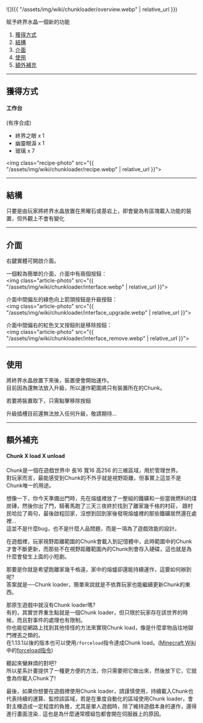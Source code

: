 ![]({{ "/assets/img/wiki/chunkloader/overview.webp" | relative_url }})  

賦予終界水晶一個新的功能

<div class="article-content">
<ol>
    <li><a href="#獲得方式">獲得方式</a></li>
    <li><a href="#結構">結構</a></li>
    <li><a href="#介面">介面</a></li>
    <li><a href="#使用">使用</a></li>
	<li><a href="#額外補充">額外補充</a></li>
</ol>
</div>

---

## 獲得方式

#### 工作台

(有序合成)

- 終界之眼 x 1
- 幽靈眼淚 x 1
- 玻璃 x 7

<img class="recipe-photo" src="{{ "/assets/img/wiki/chunkloader/recipe.webp" | relative_url }}">

---

## 結構

只要是由玩家將終界水晶放置在黑曜石或基岩上，即會變為有區塊載入功能的裝置，但外觀上不會有變化

---

## 介面

右鍵實體可開啟介面。

一個較為簡單的介面，介面中有兩個按鈕：  
<img class="article-photo" src="{{ "/assets/img/wiki/chunkloader/interface.webp" | relative_url }}">

介面中間偏左的綠色向上箭頭按鈕是升級按鈕：  
<img class="article-photo" src="{{ "/assets/img/wiki/chunkloader/interface_upgrade.webp" | relative_url }}">

介面中間偏右的紅色叉叉按鈕則是移除按鈕：  
<img class="article-photo" src="{{ "/assets/img/wiki/chunkloader/interface_remove.webp" | relative_url }}">

---

## 使用

將終界水晶放置下來後，裝置便會開始運作。  
目前因為還無法放入升級，所以運作範圍將只有裝置所在的Chunk。

若要將裝置取下，只需點擊移除按鈕

升級插槽目前還無法放入任何升級，敬請期待...

---

## 額外補充

#### Chunk X load X unload

Chunk是一個在遊戲世界中 長16 寬16 高256 的三維區域，用於管理世界。  
對玩家而言，最能感受到Chunk的不外乎就是視野距離，但事實上這並不是Chunk唯一的用途。  

想像一下，你今天準備出門時，先在熔爐裡放了一整組的鐵礦和一些當做燃料的煤炭磚，然後你出了門，騎著馬跑了三天三夜終於找到了離家幾千格的村莊，
跟村民哈拉了兩句，最後啟程回家，沒想到回到家後發現熔爐裡的那些鐵礦居然還在處裡...  
這並不是什麼bug，也不是什麼人品問題，而是一項為了遊戲效能的設計。

在遊戲裡，玩家視野距離範圍的Chunk會載入到記憶體中，此時範圍中的Chunk才會不斷更新，而那些不在視野距離範圍內的Chunk則會存入硬碟，這也就是為什麼會發生上面的小短劇。

那要是你就是希望跑離家幾千格遠，家中的熔爐卻還能持續運作，這要如何辦到呢?  
答案就是──Chunk loader，簡單來說就是不依靠玩家也能繼續更新Chunk的東西。

那原生遊戲中就沒有Chunk loader嗎?  
有的，其實世界重生點就是一個Chunk loader，但只限於玩家存在該世界的時候，而且對事件的處理也有限制。  
你也能從網路上找到其他怪怪的方法來實現Chunk load，像是什麼拿物品往地獄門裡丟之類的。  
在1.13.1以後的版本也可以使用`/forceload`指令達成Chunk load。([Minecraft Wiki](https://minecraft.gamepedia.com/Minecraft_Wiki)中的[forceload指令](https://minecraft.gamepedia.com/Commands/forceload))

聽起來蠻麻煩的對吧?  
所以星系計畫提供了一種更方便的方法，你只需要把它做出來，然後放下它，它就會為你載入Chunk了!

最後，如果你想要在遊戲裡使用Chunk loader，請謹慎使用，持續載入Chunk也代表持續的運算、監控該區域，若是在重度自動化的區域使用Chunk loader，會對主機造成一定程度的負擔，尤其是單人遊戲時，除了維持遊戲本身的運作，還得進行畫面渲染.. 這也是為什麼通常模組包都會開在伺服器上的原因。
